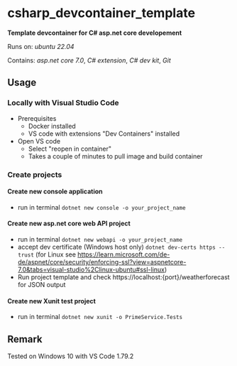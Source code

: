 # csharp_devcontainer_template
**Template devcontainer for C# asp.net core developement**

Runs on: *ubuntu 22.04*

Contains: *asp.net core 7.0*, *C# extension*, *C# dev kit*, *Git*

## Usage
### Locally with Visual Studio Code
- Prerequisites
    - Docker installed
    - VS code with extensions "Dev Containers" installed
- Open VS code
    - Select "reopen in container"
    - Takes a couple of minutes to pull image and build container

### Create projects
#### Create new console application
- run in terminal `dotnet new console -o your_project_name`

#### Create new asp.net core web API project
- run in terminal `dotnet new webapi -o your_project_name`
- accept dev certificate (Windows host only) `dotnet dev-certs https --trust` (for Linux see https://learn.microsoft.com/de-de/aspnet/core/security/enforcing-ssl?view=aspnetcore-7.0&tabs=visual-studio%2Clinux-ubuntu#ssl-linux)
- Run project template and check https://localhost:{port}/weatherforecast for JSON output


#### Create new Xunit test project
- run in terminal `dotnet new xunit -o PrimeService.Tests`

## Remark
Tested on Windows 10 with VS Code 1.79.2